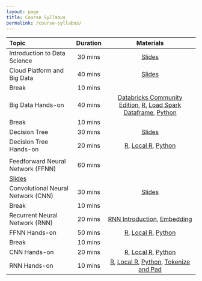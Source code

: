 ```yaml
---
layout: page
title: Course Syllabus
permalink: /course-syllabus/
---
```


| Topic | Duration | Materials |
| :--- | :---: | :---: |
| Introduction to Data Science | 30 mins | [Slides](https://course2021.scientistcafe.com/slides/01introduction/introduction)   |
| Cloud Platform and Big Data | 40 mins | [Slides](https://drive.google.com/file/d/1xb_zu0_GuwLRmyAEyk3R1OsRWWbZz1TS/view?usp=sharing)   |
| Break | 10 mins |  |
| Big Data Hands-on | 40 mins | [Databricks Community Edition](https://databricks.com/try-databricks), [R](https://databricks-prod-cloudfront.cloud.databricks.com/public/4027ec902e239c93eaaa8714f173bcfc/3981279215211072/2496792818539830/78755435857845/latest.html), [Load Spark Dataframe](https://github.com/happyrabbit/IntroDataScience/blob/master/Python/LoadDatasetSpark.ipynb), [Python](https://github.com/happyrabbit/IntroDataScience/blob/master/Python/PysparkETL.ipynb)  |
| Break | 10 mins |  |
| Decision Tree | 30 mins |[Slides](https://course2021.scientistcafe.com/slides/03Tree/Tree.html) |
| Decision Tree Hands-on | 20 mins | [R](https://databricks-prod-cloudfront.cloud.databricks.com/public/4027ec902e239c93eaaa8714f173bcfc/3981279215211072/2496792818540000/78755435857845/latest.html), [Local R](https://scientistcafe.com/ids/r/ch11), [Python](https://github.com/happyrabbit/IntroDataScience/blob/master/Python/TreeBasedModels.ipynb)  |
|  |  |  |
| Feedforward Neural Network (FFNN) | 60 mins | 
[Slides](https://course2021.scientistcafe.com/slides/02DeepLearning/DNN/DNN_Intro.html)   |
| Convolutional Neural Network (CNN) | 30 mins | [Slides](https://course2021.scientistcafe.com/slides/02DeepLearning/CNN/CNN_Intro.html)   |
| Break | 10 mins |  |
| Recurrent Neural Network (RNN) | 20 mins | [RNN Introduction](https://course2021.scientistcafe.com/slides/02DeepLearning/RNN/RNN_Intro.html), [Embedding](https://course2021.scientistcafe.com/slides/02DeepLearning/RNN/RNN_Embedding.html) |
| FFNN Hands-on | 50 mins | [R](https://databricks-prod-cloudfront.cloud.databricks.com/public/4027ec902e239c93eaaa8714f173bcfc/3981279215211072/2496792818539864/78755435857845/latest.html), [Local R](https://scientistcafe.com/ids/r/ch12dnn), [Python](https://github.com/happyrabbit/IntroDataScience/blob/master/Python/FFNN.ipynb) |
| Break | 10 mins |  |
| CNN Hands-on | 20 mins | [R](https://databricks-prod-cloudfront.cloud.databricks.com/public/4027ec902e239c93eaaa8714f173bcfc/3981279215211072/2496792818539913/78755435857845/latest.html), [Local R](https://scientistcafe.com/ids/r/ch12cnn), [Python](https://github.com/happyrabbit/IntroDataScience/blob/master/Python/CNN.ipynb)  |
| RNN Hands-on | 10 mins | [R](https://databricks-prod-cloudfront.cloud.databricks.com/public/4027ec902e239c93eaaa8714f173bcfc/3981279215211072/2496792818539965/78755435857845/latest.html), [Local R](https://scientistcafe.com/ids/r/ch12rnn), [Python](https://github.com/happyrabbit/IntroDataScience/blob/master/Python/RNN.ipynb), [Tokenize and Pad](https://github.com/happyrabbit/IntroDataScience/blob/master/Python/TokenizingPadding.ipynb) |
